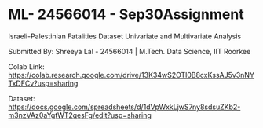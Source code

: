 # ML- 24566014 - Sep30Assignment
Israeli-Palestinian Fatalities Dataset
Univariate and Multivariate Analysis

Submitted By:
Shreeya Lal - 24566014 | M.Tech. Data Science, IIT Roorkee

Colab Link: 
https://colab.research.google.com/drive/13K34wS2OTl0B8cxKssAJ5v3nNYTxDFCv?usp=sharing

Dataset:
https://docs.google.com/spreadsheets/d/1dVpWxkLjwS7ny8sdsuZKb2-m3nzVAz0aYgtWT2qesFg/edit?usp=sharing
